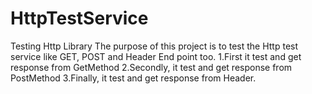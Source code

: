 # HttpTestService
Testing Http Library
The purpose of this project is to test the Http test service like GET, POST and Header End point too.
1.First it test and get response from GetMethod
2.Secondly, it test and get response from PostMethod
3.Finally, it test and get response from Header.

